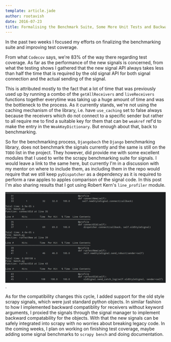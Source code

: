 ```yaml
---
template: article.jade
author: rootavish
date: 2016-07-23
title: Formalising the Benchmark Suite, Some More Unit Tests and Backward Compatibility Changes
---
```


In the past two weeks I focused my efforts on finalizing the benchmarking suite and improving test coverage. 

<span class="more"></span>
From what `Codecov` says, we're 83% of the way there regarding test coverage. As far as the performance of the new signals is concerned, from what the testing shows I gathered that the new signal API always takes less than half the time that is required by the old signal API for both signal connection and the actual sending of the signal. 

This is attributed mostly to the fact that a lot of time that was previously used up by running a
combo of the `getAllReceivers` and `liveReceivers` functions together everytime was taking up a huge amount of time and was the bottleneck
to the process. As it currently stands, we're not using the caching mechanism of the library, i.e. have `use_caching` set to false always because
the receivers which do not connect to a specific sender but rather to all require me to find a suitable key for them that can be `weakref` ref'd to
make the entry in the `WeakKeyDictionary`. But enough about that, back to benchmarking.  

So for the benchmarking process, `Djangobech` the `Django`
benchmarking library, does not benchmark the signals currently and the same is still on the `TODO` list in the project. They however, did provide
me with some excellent modules that I used to write the scrapy benchmarking suite for signals. I would leave a link to the same here, but currently
I'm in a discussion with my mentor on where to include them, as including them in the repo would require that we still keep `pyDispatcher` as a dependency
as it is required to perform a raw apples to apples comparison of the signal code. In this post I'm also sharing results that I got using Robert Kern's `line_profiler` module.

![line profiler output](line_profiler_output.png).


As for the compatibility changes this cycle, I added support for the old style scrapy signals, which were just standard python objects. In similar
fashion to how I implemented backward compatiblity for receivers without keyword arguments, I proxied the signals through the signal manager to implement backward compatability for the objects. With that the new signals can be safely integrated into scrapy with no worries about breaking legacy code. In the coming weeks, I plan on working on finishing test coverage, maybe adding some signal benchmarks to `scrapy bench` and doing documentation.
